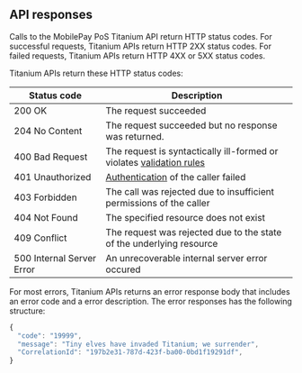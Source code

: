 ## <a name="api_responses"></a>API responses

Calls to the MobilePay PoS Titanium API return HTTP status codes. For successful requests, 
Titanium APIs return HTTP 2XX status codes. For failed requests, Titanium APIs return HTTP 
4XX or 5XX status codes.

Titanium APIs return these HTTP status codes:

| Status code               | Description                                                                               |
|---------------------------|-------------------------------------------------------------------------------------------|
| 200 OK                    | The request succeeded                                                                     |
| 204 No Content            | The request succeeded but no response was returned.                                       |
| 400 Bad Request           | The request is syntactically ill-formed or violates [validation rules](validation_rules)  |
| 401 Unauthorized          | [Authentication](security) of the caller failed                                           |
| 403 Forbidden             | The call was rejected due to insufficient permissions of the caller                       |
| 404 Not Found             | The specified resource does not exist                                                     |
| 409 Conflict              | The request was rejected due to the state of the underlying resource                      |
| 500 Internal Server Error | An unrecoverable internal server error occured                                            |

For most errors, Titanium APIs returns an error response body that includes an error code and a error
description. The error responses has the following structure:

```javascript
{
  "code": "19999",
  "message": "Tiny elves have invaded Titanium; we surrender",
  "CorrelationId": "197b2e31-787d-423f-ba00-0bd1f19291df",
}
```

